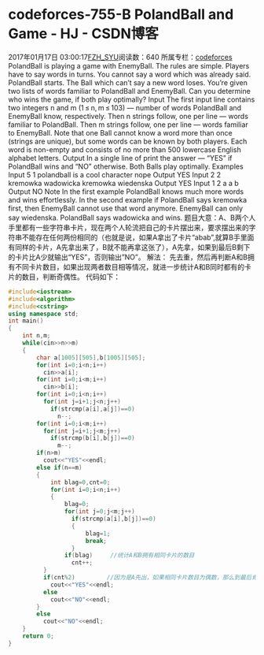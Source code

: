 # codeforces-755-B  PolandBall and Game - HJ - CSDN博客
2017年01月17日 03:00:17[FZH_SYU](https://me.csdn.net/feizaoSYUACM)阅读数：640
所属专栏：[codeforces](https://blog.csdn.net/column/details/17151.html)
PolandBall is playing a game with EnemyBall. The rules are simple. Players have to say words in turns. You cannot say a word which was already said. PolandBall starts. The Ball which can’t say a new word loses.
You’re given two lists of words familiar to PolandBall and EnemyBall. Can you determine who wins the game, if both play optimally? 
Input
The first input line contains two integers n and m (1 ≤ n, m ≤ 103) — number of words PolandBall and EnemyBall know, respectively.
Then n strings follow, one per line — words familiar to PolandBall.
Then m strings follow, one per line — words familiar to EnemyBall.
Note that one Ball cannot know a word more than once (strings are unique), but some words can be known by both players.
Each word is non-empty and consists of no more than 500 lowercase English alphabet letters. 
Output
In a single line of print the answer — “YES” if PolandBall wins and “NO” otherwise. Both Balls play optimally.
Examples
Input 
5 1 
polandball 
is 
a 
cool 
character 
nope
Output 
YES
Input 
2 2 
kremowka 
wadowicka 
kremowka 
wiedenska
Output 
YES
Input 
1 2 
a 
a 
b
Output 
NO
Note 
In the first example PolandBall knows much more words and wins effortlessly. 
In the second example if PolandBall says kremowka first, then EnemyBall cannot use that word anymore. EnemyBall can only say wiedenska. PolandBall says wadowicka and wins.
题目大意：A、B两个人手里都有一些字符串卡片，现在两个人轮流把自己的卡片摆出来，要求摆出来的字符串不能存在任何两份相同的（也就是说，如果A拿出了卡片“abab”,就算B手里面有同样的卡片，A先拿出来了，B就不能再拿这张了），A先拿，如果到最后B剩下的卡片比A少就输出“YES”，否则输出”NO”。
解法： 
    先去重，然后再判断A和B拥有不同卡片数目，如果出现两者数目相等情况，就进一步统计A和B同时都有的卡片的数目，判断奇偶性。
代码如下：
```cpp
#include<iostream>
#include<algorithm>
#include<cstring>
using namespace std;
int main()
{
    int n,m;
    while(cin>>n>>m)
    {
        char a[1005][505],b[1005][505];
        for(int i=0;i<n;i++)
          cin>>a[i];  
        for(int i=0;i<m;i++)
          cin>>b[i];
        for(int i=0;i<n;i++)
          for(int j=i+1;j<n;j++)
            if(strcmp(a[i],a[j])==0)
              n--;
        for(int i=0;i<m;i++)
          for(int j=i+1;j<m;j++)
            if(strcmp(b[i],b[j])==0)
              m--;
        if(n>m)
          cout<<"YES"<<endl;
        else if(n==m)
        {
            int blag=0,cnt=0;
            for(int i=0;i<n;i++)
            {
                blag=0;
                for(int j=0;j<m;j++)
                  if(strcmp(a[i],b[j])==0)
                  {
                      blag=1;
                      break;
                  }
                if(blag)     //统计A和B拥有相同卡片的数目
                  cnt++;
          }
          if(cnt%2)         //因为是A先出，如果相同卡片数目为偶数，那么到最后肯定是B有一张卡片出不出，A就会获胜
            cout<<"YES"<<endl;
          else
            cout<<"NO"<<endl;
        }
        else
          cout<<"NO"<<endl;
    }
    return 0;
}
```
